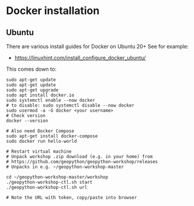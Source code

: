 # Docker installation

## Ubuntu

There are various install guides for Docker on Ubuntu 20+
See for example:

* https://linuxhint.com/install_configure_docker_ubuntu/

This comes down to:

```
sudo apt-get update
sudo apt-get update
sudo apt-get upgrade
sudo apt install docker.io
sudo systemctl enable --now docker 
# to disable: sudo systemctl disable --now docker
sudo usermod -a -G docker <your username>
# Check version
docker --version

# Also need Docker Compose
sudo apt-get install docker-compose
sudo docker run hello-world

# Restart virtual machine
# Unpack workshop .zip download (e.g. in your home) from 
# https://github.com/geopython/geopython-workshop/releases
# Unpacks in e.g. ~/geopython-workshop-master

cd ~/geopython-workshop-master/workshop
./geopython-workshop-ctl.sh start
./geopython-workshop-ctl.sh url

# Note the URL with token, copy/paste into browser
```
